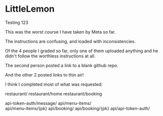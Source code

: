 # LittleLemon

Testing 123

This was the worst course I have taken by Meta so far.

The instructions are confusing, and loaded with inconsistencies.

Of the 4 people I graded so far, only one of them  uploaded anything and he didn't follow the worthless instructions at all.

The second person posted a link to a blank github repo.

And the other 2 posted links to thin air!

I think I completed most of what was requested:

restaurant/
restaurant/home
restaurant/booking

api-token-auth/message/ 
api/menu-items/  
api/menu-items/{pk}
api/booking/
api/booking/{pk}
api/api-token-auth/

   

